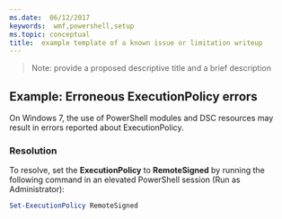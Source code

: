 ```yaml
---
ms.date:  06/12/2017
keywords:  wmf,powershell,setup
ms.topic: conceptual
title:  example template of a known issue or limitation writeup
---
```


>Note: provide a proposed descriptive title and a brief description

## Example: Erroneous ExecutionPolicy errors ##
On Windows 7, the use of PowerShell modules and DSC resources may result in errors reported about ExecutionPolicy.

### Resolution

To resolve, set the **ExecutionPolicy** to **RemoteSigned** by running the following command in an elevated PowerShell session (Run as Administrator):

```powershell
Set-ExecutionPolicy RemoteSigned
```
